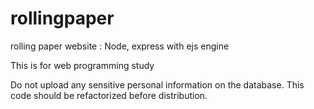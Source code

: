 # rollingpaper
rolling paper website : Node, express with ejs engine

This is for web programming study

Do not upload any sensitive personal information on the database.
This code should be refactorized before distribution.
